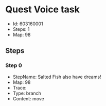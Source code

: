 # Quest Voice task

- Id: 603160001
- Steps: 1
- Map: 98

## Steps

### Step 0
- StepName:  Salted Fish also have dreams!
- Map:  98
- Trace:  
- Type:  branch
- Content:  move


